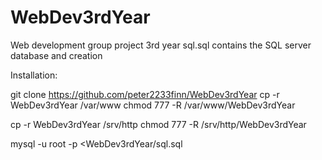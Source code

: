 # WebDev3rdYear
Web development group project 3rd year
sql.sql contains the SQL server database and creation



Installation:

git clone https://github.com/peter2233finn/WebDev3rdYear
cp -r WebDev3rdYear /var/www
chmod 777 -R /var/www/WebDev3rdYear

cp -r WebDev3rdYear /srv/http
chmod 777 -R /srv/http/WebDev3rdYear

mysql -u root -p <WebDev3rdYear/sql.sql
